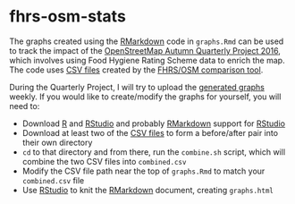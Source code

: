 # fhrs-osm-stats

The graphs created using the [RMarkdown](http://rmarkdown.rstudio.com) code in `graphs.Rmd` can be used to track the impact of the [OpenStreetMap Autumn Quarterly Project 2016](https://wiki.openstreetmap.org/wiki/UK_2016_Q4_Project:_Food_Hygiene_Ratings), which involves using Food Hygiene Rating Scheme data to enrich the map. The code uses [CSV files](http://gregrs.dev.openstreetmap.org/fhrs-stats/) created by the [FHRS/OSM comparison tool](http://gregrs.dev.openstreetmap.org/fhrs/).

During the Quarterly Project, I will try to upload the [generated graphs](http://gregrs.dev.openstreetmap.org/fhrs-stats/graphs.html) weekly. If you would like to create/modify the graphs for yourself, you will need to:

* Download [R](http://www.r-project.org) and [RStudio](http://www.rstudio.com) and probably [RMarkdown](http://rmarkdown.rstudio.com) support for [RStudio](http://www.rstudio.com)
* Download at least two of the [CSV files](http://gregrs.dev.openstreetmap.org/fhrs-stats/) to form a before/after pair into their own directory
* `cd` to that directory and from there, run the `combine.sh` script, which will combine the two CSV files into `combined.csv`
* Modify the CSV file path near the top of `graphs.Rmd` to match your `combined.csv` file
* Use [RStudio](http://www.rstudio.com) to knit the [RMarkdown](http://rmarkdown.rstudio.com) document, creating `graphs.html`
